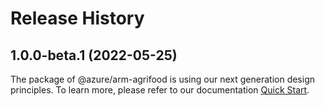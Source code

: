 # Release History
    
## 1.0.0-beta.1 (2022-05-25)

The package of @azure/arm-agrifood is using our next generation design principles. To learn more, please refer to our documentation [Quick Start](https://aka.ms/js-track2-quickstart).
